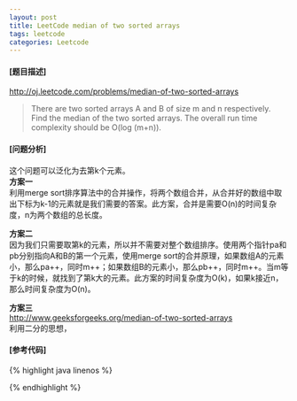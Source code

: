 ```yaml
---
layout: post
title: LeetCode median of two sorted arrays
tags: leetcode
categories: Leetcode
---
```

#### [题目描述]
<http://oj.leetcode.com/problems/median-of-two-sorted-arrays>  
>There are two sorted arrays A and B of size m and n respectively. Find the median of the two sorted arrays. The overall run time complexity should be O(log (m+n)).

#### [问题分析]
这个问题可以泛化为去第k个元素。  
**方案一**  
利用merge sort排序算法中的合并操作，将两个数组合并，从合并好的数组中取出下标为k-1的元素就是我们需要的答案。此方案，合并是需要O(n)的时间复杂度，n为两个数组的总长度。  

**方案二**  
因为我们只需要取第k的元素，所以并不需要对整个数组排序。使用两个指针pa和pb分别指向A和B的第一个元素，使用merge sort的合并原理，如果数组A的元素小，那么pa++，同时m++；如果数组B的元素小，那么pb++，同时m++。当m等于k的时候，就找到了第k大的元素。此方案的时间复杂度为O(k)，如果k接近n，那么时间复杂度为O(n)。  

**方案三**  
<http://www.geeksforgeeks.org/median-of-two-sorted-arrays>  
利用二分的思想，


#### [参考代码]
{% highlight java linenos %}

{% endhighlight %}